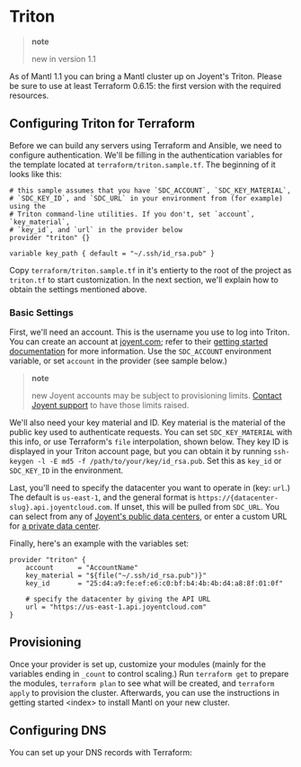 # Triton

> **note**
> 
> new in version 1.1

As of Mantl 1.1 you can bring a Mantl cluster up on Joyent's Triton.
Please be sure to use at least Terraform 0.6.15: the first version with
the required resources.

## Configuring Triton for Terraform

Before we can build any servers using Terraform and Ansible, we need to
configure authentication. We'll be filling in the authentication
variables for the template located at `terraform/triton.sample.tf`. The
beginning of it looks like this:

``` sourceCode json
# this sample assumes that you have `SDC_ACCOUNT`, `SDC_KEY_MATERIAL`,
# `SDC_KEY_ID`, and `SDC_URL` in your environment from (for example) using the
# Triton command-line utilities. If you don't, set `account`, `key_material`,
# `key_id`, and `url` in the provider below
provider "triton" {}

variable key_path { default = "~/.ssh/id_rsa.pub" }
```

Copy `terraform/triton.sample.tf` in it's entierty to the root of the
project as `triton.tf` to start customization. In the next section,
we'll explain how to obtain the settings mentioned above.

### Basic Settings

First, we'll need an account. This is the username you use to log into
Triton. You can create an account at
[joyent.com](https://www.joyent.com); refer to their [getting started
documentation](https://docs.joyent.com/public-cloud/getting-started) for
more information. Use the `SDC_ACCOUNT` environment variable, or set
`account` in the provider (see sample below.)

> **note**
> 
> new Joyent accounts may be subject to provisioning limits. [Contact
> Joyent
> support](https://docs.joyent.com/public-cloud/getting-started/limits)
> to have those limits raised.

We'll also need your key material and ID. Key material is the material
of the public key used to authenticate requests. You can set
`SDC_KEY_MATERIAL` with this info, or use Terraform's `file`
interpolation, shown below. They key ID is displayed in your Triton
account page, but you can obtain it by running `ssh-keygen -l -E md5 -f
/path/to/your/key/id_rsa.pub`. Set this as `key_id` or `SDC_KEY_ID` in
the environment.

Last, you'll need to specify the datacenter you want to operate in (key:
`url`.) The default is `us-east-1`, and the general format is
`https://{datacenter-slug}.api.joyentcloud.com`. If unset, this will be
pulled from `SDC_URL`. You can select from any of [Joyent's public data
centers](https://docs.joyent.com/public-cloud/data-centers), or enter a
custom URL for [a private data center](https://github.com/joyent/sdc).

Finally, here's an example with the variables set:

``` sourceCode json
provider "triton" {
    account      = "AccountName"
    key_material = "${file("~/.ssh/id_rsa.pub")}"
    key_id       = "25:d4:a9:fe:ef:e6:c0:bf:b4:4b:4b:d4:a8:8f:01:0f"

    # specify the datacenter by giving the API URL
    url = "https://us-east-1.api.joyentcloud.com"
}
```

## Provisioning

Once your provider is set up, customize your modules (mainly for the
variables ending in `_count` to control scaling.) Run `terraform get` to
prepare the modules, `terraform plan` to see what will be created, and
`terraform apply` to provision the cluster. Afterwards, you can use the
instructions in getting started \<index\> to install Mantl on your new
cluster.

## Configuring DNS

You can set up your DNS records with Terraform:

